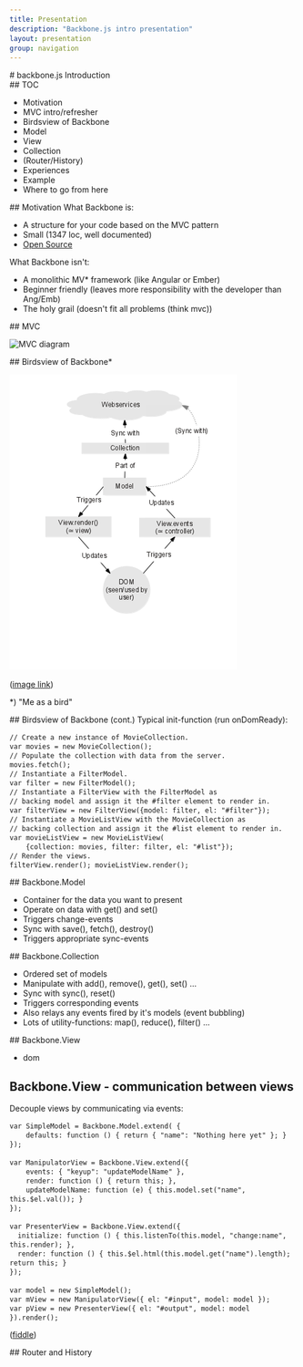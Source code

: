 ```yaml
---
title: Presentation
description: "Backbone.js intro presentation"
layout: presentation
group: navigation
---
```




<section>
# backbone.js
Introduction
</section>

<section>
## TOC

* Motivation
* MVC intro/refresher
* Birdsview of Backbone
* Model
* View
* Collection
* (Router/History)
* Experiences
* Example
* Where to go from here

</section>

<section>
## Motivation
What Backbone is:

* A structure for your code based on the MVC pattern
* Small (1347 loc, well documented)
* [Open Source](http://backbonejs.org/docs/backbone.html)

What Backbone isn't:

* A monolithic MV\* framework (like Angular or Ember)
* Beginner friendly (leaves more responsibility with the developer than Ang/Emb)
* The holy grail (doesn't fit all problems (think mvc))

</section>

<section>
## MVC

![MVC diagram](http://upload.wikimedia.org/wikipedia/commons/f/fd/MVC-Process.png)
</section>

<section>
  <section>
## Birdsview of Backbone*

![Backbone diagram](/backbone_mvc.png)

([image link](http://i.imgur.com/gi01D5w.png))


\*) "Me as a bird"
  </section>

  <section>
## Birdsview of Backbone (cont.)
Typical init-function (run onDomReady):

<pre><code class="javascript">// Create a new instance of MovieCollection.
var movies = new MovieCollection();
// Populate the collection with data from the server.
movies.fetch();
// Instantiate a FilterModel.
var filter = new FilterModel();
// Instantiate a FilterView with the FilterModel as 
// backing model and assign it the #filter element to render in.
var filterView = new FilterView({model: filter, el: "#filter"});
// Instantiate a MovieListView with the MovieCollection as 
// backing collection and assign it the #list element to render in.
var movieListView = new MovieListView(
    {collection: movies, filter: filter, el: "#list"});
// Render the views.
filterView.render(); movieListView.render();</code></pre>


  </section>
</section>

<section>
## Backbone.Model

* Container for the data you want to present
* Operate on data with get() and set()
* Triggers change-events
* Sync with save(), fetch(), destroy()
* Triggers appropriate sync-events

</section>

<section>
## Backbone.Collection

* Ordered set of models
* Manipulate with add(), remove(), get(), set() ...
* Sync with sync(), reset()
* Triggers corresponding events
* Also relays any events fired by it's models (event bubbling)
* Lots of utility-functions: map(), reduce(), filter() ...

</section>

<section>
  <section>
## Backbone.View

* dom

  </section>
  <section>
## Backbone.View - communication between views

Decouple views by communicating via events:

<pre><code class="javascript">var SimpleModel = Backbone.Model.extend( {
    defaults: function () { return { "name": "Nothing here yet" }; }
});

var ManipulatorView = Backbone.View.extend({
    events: { "keyup": "updateModelName" },
    render: function () { return this; },
    updateModelName: function (e) { this.model.set("name", this.$el.val()); }
});

var PresenterView = Backbone.View.extend({
  initialize: function () { this.listenTo(this.model, "change:name", this.render); },
  render: function () { this.$el.html(this.model.get("name").length); return this; }
});

var model = new SimpleModel();
var mView = new ManipulatorView({ el: "#input", model: model });
var pView = new PresenterView({ el: "#output", model: model }).render();</code></pre>

([fiddle](http://jsfiddle.net/gelefisk/yxx6r/))
  </section>
</section>

<section>
## Router and History
</section>



